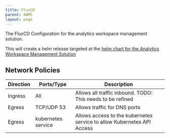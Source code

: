 ```yaml
---
title: FluxCD
parent: AWMS
layout: page
---
```


The FluxCD Configuration for the analytics workspace management solution.

This will create a helm release targeted at the [helm chart for the Analytics Workspace Management Solution](../../../helm/analytics-workspace-management/docs/chart.md)

## Network Policies

| Direction | Ports/Type | Description |
| --- | --- | --- |
| Ingress | All | Allows all traffic inbound. TODO: This needs to be refined |
| Egress | TCP/UDP 53 | Allows traffic for DNS ports |
| Egress | kubernetes service | Allows access to the kubernetes service to allow Kubernetes API Access |